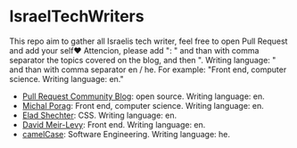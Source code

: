 # IsraelTechWriters
This repo aim to gather all Israelis tech writer, feel free to open Pull Request and add your self❤️
Attencion, please add ": " and than with comma separator the topics covered on the blog, and then ". Writing language: " and than with comma separator en / he.
For example: 
"Front end, computer science. Writing language: en."


* [Pull Request Community Blog](https://pullrequestcommunityisrael.medium.com/): open source. Writing language: en.
* [Michal Porag](https://michal-porag.medium.com/): Front end, computer science. Writing language: en.
* [Elad Shechter](https://elad.medium.com/): CSS. Writing language: en.
* [David Meir-Levy](https://www.davidlevy.co.il): Front end. Writing language: en.
* [camelCase](https://www.camelCase.blog): Software Engineering. Writing language: he.
